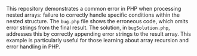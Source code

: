 This repository demonstrates a common error in PHP when processing nested arrays: failure to correctly handle specific conditions within the nested structure.  The `bug.php` file shows the erroneous code, which omits error strings from the final result. The solution, in `bugSolution.php`, addresses this by correctly appending error strings to the result array. This example is particularly useful for those learning about array recursion and error handling in PHP.